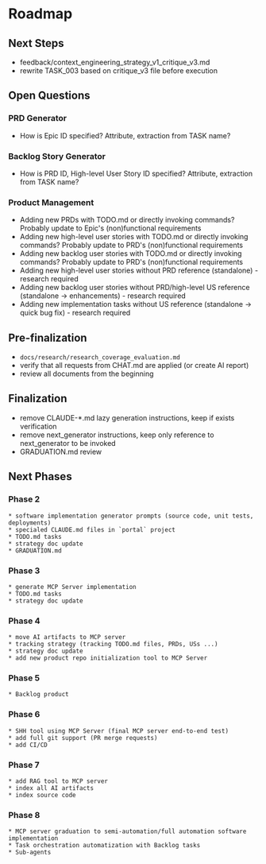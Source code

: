 # Roadmap
## Next Steps
- feedback/context_engineering_strategy_v1_critique_v3.md
- rewrite TASK_003 based on critique_v3 file before execution

## Open Questions
### PRD Generator
- How is Epic ID specified? Attribute, extraction from TASK name?

### Backlog Story Generator
- How is PRD ID, High-level User Story ID specified? Attribute, extraction from TASK name?

### Product Management 
- Adding new PRDs with TODO.md or directly invoking commands? Probably update to Epic's (non)functional requirements
- Adding new high-level user stories with TODO.md or directly invoking commands? Probably update to PRD's (non)functional requirements
- Adding new backlog user stories with TODO.md or directly invoking commands? Probably update to PRD's (non)functional requirements
- Adding new high-level user stories without PRD reference (standalone) - research required
- Adding new backlog user stories without PRD/high-level US reference (standalone -> enhancements) - research required
- Adding new implementation tasks without US reference (standalone -> quick bug fix) - research required

## Pre-finalization
- `docs/research/research_coverage_evaluation.md`
- verify that all requests from CHAT.md are applied (or create AI report)
- review all documents from the beginning

## Finalization
- remove CLAUDE-*.md lazy generation instructions, keep if exists verification
- remove next_generator instructions, keep only reference to next_generator to be invoked
- GRADUATION.md review

## Next Phases
### Phase 2 
    * software implementation generator prompts (source code, unit tests, deployments)
    * specialed CLAUDE.md files in `portal` project 
    * TODO.md tasks
    * strategy doc update
    * GRADUATION.md
### Phase 3
    * generate MCP Server implementation 
    * TODO.md tasks 
    * strategy doc update
### Phase 4
    * move AI artifacts to MCP server 
    * tracking strategy (tracking TODO.md files, PRDs, USs ...)
    * strategy doc update
    * add new product repo initialization tool to MCP Server
### Phase 5
    * Backlog product
### Phase 6
    * SHH tool using MCP Server (final MCP server end-to-end test)
    * add full git support (PR merge requests)
    * add CI/CD 
### Phase 7
    * add RAG tool to MCP server
    * index all AI artifacts 
    * index source code
### Phase 8 
    * MCP server graduation to semi-automation/full automation software implementation
    * Task orchestration automatization with Backlog tasks 
    * Sub-agents
